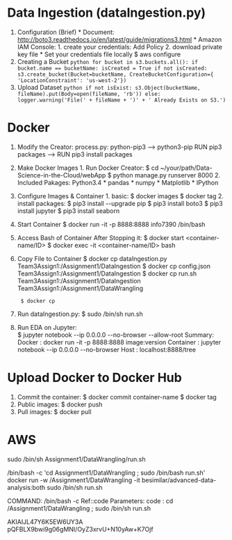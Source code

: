 # Data Ingestion (dataIngestion.py)
1. Configuration (Brief)
		* Document: http://boto3.readthedocs.io/en/latest/guide/migrations3.html
		* Amazon IAM Console: 
				1. create your credentials: Add Policy
				2. download private key file
		* Set your credentials file locally
				$ aws configure
2. Creating a Bucket
		```python
		for bucket in s3.buckets.all():
		    if bucket.name == bucketName:
		        isCreated = True
		if not isCreated:
		    s3.create_bucket(Bucket=bucketName, CreateBucketConfiguration={
		        'LocationConstraint': 'us-west-2'})		
		```
3. Upload Dataset
		```python
		if not isExist:
        	s3.Object(bucketName, fileName).put(Body=open(fileName, 'rb'))
    	else:
        	logger.warning('File(' + fileName + ')' + ' Already Exists on S3.')
        ```


# Docker
1. Modify the Creator:
		process.py:
				python-pip3 --> python3-pip
				RUN pip3 packages --> RUN pip3 install packages
2. Make Docker Images
		1. Run Docker Creator:
				$ cd ~/your/path/Data-Science-in-the-Cloud/webApp
				$ python manage.py runserver 8000
		2. Included Pakages: Python3.4
				* pandas
				* numpy
				* Matplotlib
				* IPython
3. Configure Images & Container
		1. basic:
				$ docker images
				$ docker tag <IMAGE-ID> <IMAGE-NAME>
		2. install packages:
				$ pip3 install --upgrade pip
				$ pip3 install boto3
				$ pip3 install jupyter
				$ pip3 install seaborn

4. Start Container
		$ docker run -it -p 8888:8888 info7390 /bin/bash
5. Access Bash of Container After Stopping it:
		$ docker start <container-name/ID>
		$ docker exec -it <container-name/ID> bash
6. Copy File to Container
		$ docker cp dataIngestion.py Team3Assign1:/Assignment1/DataIngestion
		$ docker cp config.json Team3Assign1:/Assignment1/DataIngestion
		$ docker cp run.sh Team3Assign1:/Assignment1/DataIngestion
		Team3Assign1:/Assignment1/DataWrangling

		$ docker cp 
7. Run dataIngestion.py:
		$ sudo /bin/sh run.sh
8. Run EDA on Jupyter:	
		$ jupyter notebook --ip 0.0.0.0 --no-browser --allow-root
		Summary:
				Docker : docker run -it -p 8888:8888 image:version 
				Container : jupyter notebook --ip 0.0.0.0 --no-browser 
				Host : localhost:8888/tree‌​


# Upload Docker to Docker Hub
1. Commit the container:
		$ docker commit container-name
		$ docker tag <image-to-be-committed> <repository name>
2. Public images:
		$ docker push <repository-name>
3. Pull images:
		$ docker pull <repository-name>


# AWS
sudo /bin/sh Assignment1/DataWrangling/run.sh

/bin/bash -c 'cd Assignment1/DataWrangling ; sudo /bin/bash run.sh'
docker run -w /Assignment1/DataWrangling -it besimilar/advanced-data-analysis:both sudo /bin/sh run.sh

COMMAND:
/bin/bash -c Ref::code
Parameters:
code : cd /Assignment1/DataWrangling ; sudo /bin/sh run.sh

AKIAIJL47Y6K5EW6UY3A
pQFBLX9bwi9g06gMNI/OyZ3xrvU+N10yAw+K7Ojf


		

